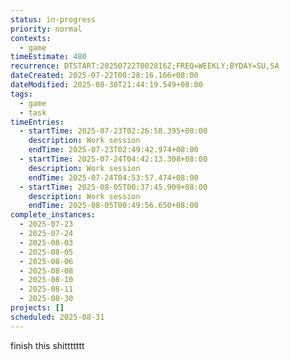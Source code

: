 ```yaml
---
status: in-progress
priority: normal
contexts:
  - game
timeEstimate: 480
recurrence: DTSTART:20250722T002816Z;FREQ=WEEKLY;BYDAY=SU,SA
dateCreated: 2025-07-22T00:28:16.166+08:00
dateModified: 2025-08-30T21:44:19.549+08:00
tags:
  - game
  - task
timeEntries:
  - startTime: 2025-07-23T02:26:58.395+08:00
    description: Work session
    endTime: 2025-07-23T02:49:42.974+08:00
  - startTime: 2025-07-24T04:42:13.308+08:00
    description: Work session
    endTime: 2025-07-24T04:53:57.474+08:00
  - startTime: 2025-08-05T00:37:45.909+08:00
    description: Work session
    endTime: 2025-08-05T00:49:56.650+08:00
complete_instances:
  - 2025-07-23
  - 2025-07-24
  - 2025-08-03
  - 2025-08-05
  - 2025-08-06
  - 2025-08-08
  - 2025-08-10
  - 2025-08-11
  - 2025-08-30
projects: []
scheduled: 2025-08-31
---
```


finish this shittttttt

